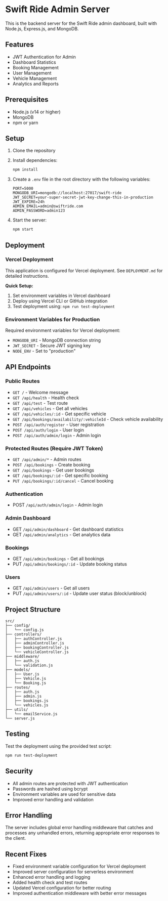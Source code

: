 # Swift Ride Admin Server

This is the backend server for the Swift Ride admin dashboard, built with Node.js, Express.js, and MongoDB.

## Features

- JWT Authentication for Admin
- Dashboard Statistics
- Booking Management
- User Management
- Vehicle Management
- Analytics and Reports

## Prerequisites

- Node.js (v14 or higher)
- MongoDB
- npm or yarn

## Setup

1. Clone the repository
2. Install dependencies:

   ```bash
   npm install
   ```

3. Create a `.env` file in the root directory with the following variables:

   ```
   PORT=5000
   MONGODB_URI=mongodb://localhost:27017/swift-ride
   JWT_SECRET=your-super-secret-jwt-key-change-this-in-production
   JWT_EXPIRE=24h
   ADMIN_EMAIL=admin@swiftride.com
   ADMIN_PASSWORD=admin123
   ```

4. Start the server:
   ```bash
   npm start
   ```

## Deployment

### Vercel Deployment

This application is configured for Vercel deployment. See `DEPLOYMENT.md` for detailed instructions.

**Quick Setup:**
1. Set environment variables in Vercel dashboard
2. Deploy using Vercel CLI or GitHub integration
3. Test deployment using: `npm run test-deployment`

### Environment Variables for Production

Required environment variables for Vercel deployment:

- `MONGODB_URI` - MongoDB connection string
- `JWT_SECRET` - Secure JWT signing key
- `NODE_ENV` - Set to "production"

## API Endpoints

### Public Routes
- `GET /` - Welcome message
- `GET /api/health` - Health check
- `GET /api/test` - Test route
- `GET /api/vehicles` - Get all vehicles
- `GET /api/vehicles/:id` - Get specific vehicle
- `GET /api/bookings/availability/:vehicleId` - Check vehicle availability
- `POST /api/auth/register` - User registration
- `POST /api/auth/login` - User login
- `POST /api/auth/admin/login` - Admin login

### Protected Routes (Require JWT Token)
- `GET /api/admin/*` - Admin routes
- `POST /api/bookings` - Create booking
- `GET /api/bookings` - Get user bookings
- `GET /api/bookings/:id` - Get specific booking
- `PUT /api/bookings/:id/cancel` - Cancel booking

### Authentication

- POST `/api/auth/admin/login` - Admin login

### Admin Dashboard

- GET `/api/admin/dashboard` - Get dashboard statistics
- GET `/api/admin/analytics` - Get analytics data

### Bookings

- GET `/api/admin/bookings` - Get all bookings
- PUT `/api/admin/bookings/:id` - Update booking status

### Users

- GET `/api/admin/users` - Get all users
- PUT `/api/admin/users/:id` - Update user status (block/unblock)

## Project Structure

```
src/
├── config/
│   └── config.js
├── controllers/
│   ├── authController.js
│   ├── adminController.js
│   ├── bookingController.js
│   └── vehicleController.js
├── middleware/
│   ├── auth.js
│   └── validation.js
├── models/
│   ├── User.js
│   ├── Vehicle.js
│   └── Booking.js
├── routes/
│   ├── auth.js
│   ├── admin.js
│   ├── bookings.js
│   └── vehicles.js
├── utils/
│   └── emailService.js
└── server.js
```

## Testing

Test the deployment using the provided test script:

```bash
npm run test-deployment
```

## Security

- All admin routes are protected with JWT authentication
- Passwords are hashed using bcrypt
- Environment variables are used for sensitive data
- Improved error handling and validation

## Error Handling

The server includes global error handling middleware that catches and processes any unhandled errors, returning appropriate error responses to the client.

## Recent Fixes

- Fixed environment variable configuration for Vercel deployment
- Improved server configuration for serverless environment
- Enhanced error handling and logging
- Added health check and test routes
- Updated Vercel configuration for better routing
- Improved authentication middleware with better error messages
